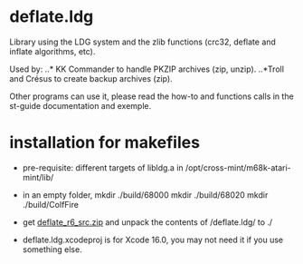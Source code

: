# deflate.ldg

Library using the LDG system and the zlib functions (crc32, deflate and inflate algorithms, etc).

Used by:
..* KK Commander to handle PKZIP archives (zip, unzip).
..*Troll and Crésus to create backup archives (zip).

Other programs can use it, please read the how-to and functions calls in the st-guide documentation and exemple.

# installation for makefiles

- pre-requisite: different targets of libldg.a in /opt/cross-mint/m68k-atari-mint/lib/

- in an empty folder,
mkdir ./build/68000
mkdir ./build/68020
mkdir ./build/ColfFire

- get [deflate_r6_src.zip](https://ptonthat.fr/files/deflate/deflate_r6_src.zip) and unpack the contents of /deflate.ldg/ to ./

- deflate.ldg.xcodeproj is for Xcode 16.0, you may not need it if you use something else.
